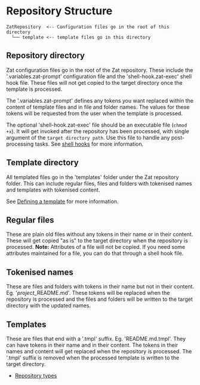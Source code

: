 # Repository Structure

```
ZatRepository  <-- Configuration files go in the root of this directory
  └── template <-- template files go in this directory
```

## Repository directory

Zat configuration files go in the root of the Zat repository. These include the '.variables.zat-prompt' configuration file and the 'shell-hook.zat-exec' shell hook file.
These files will not get copied to the target directory once the template is processed.

The '.variables.zat-prompt' defines any tokens you want replaced within the content of template files and in file and folder names. The values for these tokens will be requested from the user when the template is processed.

The optional 'shell-hook.zat-exec' file should be an executable file (`chmod +x`). It will get invoked after the repository has been processed, with single argument of the `target directory path`. Use this file to handle any post-processing tasks. See [shell hooks](defining-a-template/shell-hooks.md) for more information.

## Template directory

All templated files go in the 'templates' folder under the Zat repository folder. This can include regular files, files and folders with tokenised names and templates with tokenised content.

See [Defining a template](defining-a-template.md) for more information.

## Regular files

These are plain old files without any tokens in their name or in their content. These will get copied "as is" to the target directory when the repository is processed.
**Note:** Attributes of a file will not be copied. If you need some attributes maintained for a file, you can do that through a shell hook file.

## Tokenised names

These are files and folders with tokens in their name but not in their content. Eg. '$project$_README.md'. These tokens will be replaced when the repository is processed and the files and folders will be written to the target directory with the updated names.

## Templates

These are files that end with a '.tmpl' suffix. Eg. 'README.md.tmpl'. They can have tokens in their name and in their content. The tokens in their names and content will get replaced when the repository is processed. The '.tmpl' suffix is removed when the processed template is written to the target directory.

- [Repository types](repository-structure/repository-types.md)
